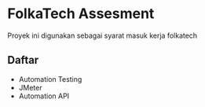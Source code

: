 # FolkaTech Assesment
Proyek ini digunakan sebagai syarat masuk kerja folkatech

## Daftar
- Automation Testing
- JMeter
- Automation API
